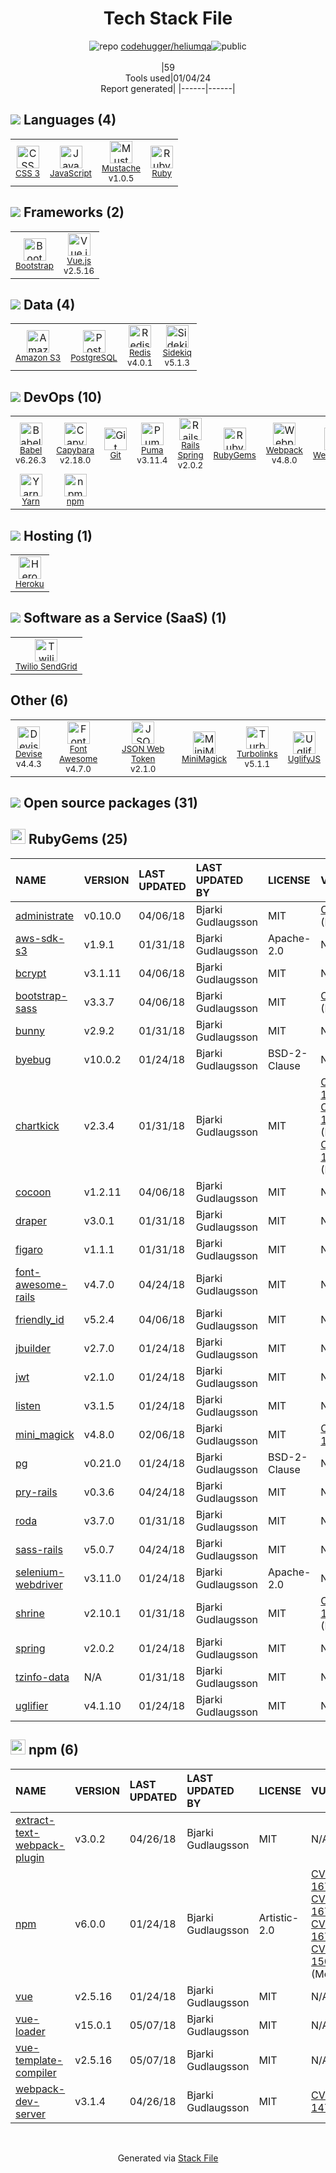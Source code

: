 <!--
&lt;--- Readme.md Snippet without images Start ---&gt;
## Tech Stack
codehugger/heliumqa is built on the following main stack:

- [Amazon S3](http://aws.amazon.com/s3) – Cloud Storage
- [Twilio SendGrid](http://sendgrid.com) – Transactional Email
- [Heroku](https://www.heroku.com) – Platform as a Service
- [Ruby](https://www.ruby-lang.org) – Languages
- [PostgreSQL](http://www.postgresql.org/) – Databases
- [Redis](http://redis.io/) – In-Memory Databases
- [Puma](http://puma.io/) – Web Servers
- [Sidekiq](http://sidekiq.org/) – Background Processing
- [Bootstrap](http://getbootstrap.com/) – Front-End Frameworks
- [Mustache](http://mustache.github.io/) – Templating Languages & Extensions
- [JavaScript](https://developer.mozilla.org/en-US/docs/Web/JavaScript) – Languages
- [Devise](https://github.com/plataformatec/devise) – User Management and Authentication
- [Rails Spring](https://github.com/rails/spring) – Rails Testing
- [Webpack](http://webpack.js.org) – JS Build Tools / JS Task Runners
- [UglifyJS](http://lisperator.net/uglifyjs/) – Javascript Utilities & Libraries
- [Capybara](http://jnicklas.github.io/capybara/) – Testing Frameworks
- [Babel](http://babeljs.io/) – JavaScript Compilers
- [Turbolinks](https://github.com/turbolinks/turbolinks) – Ruby Utilities
- [Font Awesome](https://fontawesome.com/) – Fonts
- [Vue.js](http://vuejs.org/) – Javascript UI Libraries
- [Yarn](https://yarnpkg.com/) – Front End Package Manager
- [Webpacker](https://github.com/rails/webpacker) – JS Build Tools / JS Task Runners
- [JSON Web Token](http://jwt.io/) – User Management and Authentication

Full tech stack [here](/techstack.md)

&lt;--- Readme.md Snippet without images End ---&gt;

&lt;--- Readme.md Snippet with images Start ---&gt;
## Tech Stack
codehugger/heliumqa is built on the following main stack:

- <img width='25' height='25' src='https://img.stackshare.io/service/25/amazon-s3.png' alt='Amazon S3'/> [Amazon S3](http://aws.amazon.com/s3) – Cloud Storage
- <img width='25' height='25' src='https://img.stackshare.io/service/43/kQ_6nwmP.jpg' alt='Twilio SendGrid'/> [Twilio SendGrid](http://sendgrid.com) – Transactional Email
- <img width='25' height='25' src='https://img.stackshare.io/service/133/3wgIDj3j.png' alt='Heroku'/> [Heroku](https://www.heroku.com) – Platform as a Service
- <img width='25' height='25' src='https://img.stackshare.io/service/989/ruby.png' alt='Ruby'/> [Ruby](https://www.ruby-lang.org) – Languages
- <img width='25' height='25' src='https://img.stackshare.io/service/1028/ASOhU5xJ.png' alt='PostgreSQL'/> [PostgreSQL](http://www.postgresql.org/) – Databases
- <img width='25' height='25' src='https://img.stackshare.io/service/1031/default_cbce472cd134adc6688572f999e9122b9657d4ba.png' alt='Redis'/> [Redis](http://redis.io/) – In-Memory Databases
- <img width='25' height='25' src='https://img.stackshare.io/service/1055/favicon.png' alt='Puma'/> [Puma](http://puma.io/) – Web Servers
- <img width='25' height='25' src='https://img.stackshare.io/service/1078/4b7277462dadad85454ab427ce3f0ca7.png' alt='Sidekiq'/> [Sidekiq](http://sidekiq.org/) – Background Processing
- <img width='25' height='25' src='https://img.stackshare.io/service/1101/C9QJ7V3X.png' alt='Bootstrap'/> [Bootstrap](http://getbootstrap.com/) – Front-End Frameworks
- <img width='25' height='25' src='https://img.stackshare.io/service/1142/197655.png' alt='Mustache'/> [Mustache](http://mustache.github.io/) – Templating Languages & Extensions
- <img width='25' height='25' src='https://img.stackshare.io/service/1209/javascript.jpeg' alt='JavaScript'/> [JavaScript](https://developer.mozilla.org/en-US/docs/Web/JavaScript) – Languages
- <img width='25' height='25' src='https://img.stackshare.io/service/1432/devise.png' alt='Devise'/> [Devise](https://github.com/plataformatec/devise) – User Management and Authentication
- <img width='25' height='25' src='https://img.stackshare.io/no-img-open-source.png' alt='Rails Spring'/> [Rails Spring](https://github.com/rails/spring) – Rails Testing
- <img width='25' height='25' src='https://img.stackshare.io/service/1682/IMG_4636.PNG' alt='Webpack'/> [Webpack](http://webpack.js.org) – JS Build Tools / JS Task Runners
- <img width='25' height='25' src='https://img.stackshare.io/service/2203/default_9058af6f02375a99f634f537d727e32df92ac262.png' alt='UglifyJS'/> [UglifyJS](http://lisperator.net/uglifyjs/) – Javascript Utilities & Libraries
- <img width='25' height='25' src='https://img.stackshare.io/service/2595/capybara.png' alt='Capybara'/> [Capybara](http://jnicklas.github.io/capybara/) – Testing Frameworks
- <img width='25' height='25' src='https://img.stackshare.io/service/2739/-1wfGjNw.png' alt='Babel'/> [Babel](http://babeljs.io/) – JavaScript Compilers
- <img width='25' height='25' src='https://img.stackshare.io/service/3028/default_ce0a839b05d39c32172761cba1f092a8433d381c.png' alt='Turbolinks'/> [Turbolinks](https://github.com/turbolinks/turbolinks) – Ruby Utilities
- <img width='25' height='25' src='https://img.stackshare.io/service/3244/1_Mr1Fy00XjPGNf1Kkp_hWtw_2x.png' alt='Font Awesome'/> [Font Awesome](https://fontawesome.com/) – Fonts
- <img width='25' height='25' src='https://img.stackshare.io/service/3837/paeckCWC.png' alt='Vue.js'/> [Vue.js](http://vuejs.org/) – Javascript UI Libraries
- <img width='25' height='25' src='https://img.stackshare.io/service/5848/44mC-kJ3.jpg' alt='Yarn'/> [Yarn](https://yarnpkg.com/) – Front End Package Manager
- <img width='25' height='25' src='https://img.stackshare.io/no-img-open-source.png' alt='Webpacker'/> [Webpacker](https://github.com/rails/webpacker) – JS Build Tools / JS Task Runners
- <img width='25' height='25' src='https://img.stackshare.io/service/6417/jwt-icon.png' alt='JSON Web Token'/> [JSON Web Token](http://jwt.io/) – User Management and Authentication

Full tech stack [here](/techstack.md)

&lt;--- Readme.md Snippet with images End ---&gt;
-->
<div align="center">

# Tech Stack File
![](https://img.stackshare.io/repo.svg "repo") [codehugger/heliumqa](https://github.com/codehugger/heliumqa)![](https://img.stackshare.io/public_badge.svg "public")
<br/><br/>
|59<br/>Tools used|01/04/24 <br/>Report generated|
|------|------|
</div>

## <img src='https://img.stackshare.io/languages.svg'/> Languages (4)
<table><tr>
  <td align='center'>
  <img width='36' height='36' src='https://img.stackshare.io/service/6727/css.png' alt='CSS 3'>
  <br>
  <sub><a href="https://developer.mozilla.org/en-US/docs/Web/CSS/CSS3">CSS 3</a></sub>
  <br>
  <sub></sub>
</td>

<td align='center'>
  <img width='36' height='36' src='https://img.stackshare.io/service/1209/javascript.jpeg' alt='JavaScript'>
  <br>
  <sub><a href="https://developer.mozilla.org/en-US/docs/Web/JavaScript">JavaScript</a></sub>
  <br>
  <sub></sub>
</td>

<td align='center'>
  <img width='36' height='36' src='https://img.stackshare.io/service/1142/197655.png' alt='Mustache'>
  <br>
  <sub><a href="http://mustache.github.io/">Mustache</a></sub>
  <br>
  <sub>v1.0.5</sub>
</td>

<td align='center'>
  <img width='36' height='36' src='https://img.stackshare.io/service/989/ruby.png' alt='Ruby'>
  <br>
  <sub><a href="https://www.ruby-lang.org">Ruby</a></sub>
  <br>
  <sub></sub>
</td>

</tr>
</table>

## <img src='https://img.stackshare.io/frameworks.svg'/> Frameworks (2)
<table><tr>
  <td align='center'>
  <img width='36' height='36' src='https://img.stackshare.io/service/1101/C9QJ7V3X.png' alt='Bootstrap'>
  <br>
  <sub><a href="http://getbootstrap.com/">Bootstrap</a></sub>
  <br>
  <sub></sub>
</td>

<td align='center'>
  <img width='36' height='36' src='https://img.stackshare.io/service/3837/paeckCWC.png' alt='Vue.js'>
  <br>
  <sub><a href="http://vuejs.org/">Vue.js</a></sub>
  <br>
  <sub>v2.5.16</sub>
</td>

</tr>
</table>

## <img src='https://img.stackshare.io/databases.svg'/> Data (4)
<table><tr>
  <td align='center'>
  <img width='36' height='36' src='https://img.stackshare.io/service/25/amazon-s3.png' alt='Amazon S3'>
  <br>
  <sub><a href="http://aws.amazon.com/s3">Amazon S3</a></sub>
  <br>
  <sub></sub>
</td>

<td align='center'>
  <img width='36' height='36' src='https://img.stackshare.io/service/1028/ASOhU5xJ.png' alt='PostgreSQL'>
  <br>
  <sub><a href="http://www.postgresql.org/">PostgreSQL</a></sub>
  <br>
  <sub></sub>
</td>

<td align='center'>
  <img width='36' height='36' src='https://img.stackshare.io/service/1031/default_cbce472cd134adc6688572f999e9122b9657d4ba.png' alt='Redis'>
  <br>
  <sub><a href="http://redis.io/">Redis</a></sub>
  <br>
  <sub>v4.0.1</sub>
</td>

<td align='center'>
  <img width='36' height='36' src='https://img.stackshare.io/service/1078/4b7277462dadad85454ab427ce3f0ca7.png' alt='Sidekiq'>
  <br>
  <sub><a href="http://sidekiq.org/">Sidekiq</a></sub>
  <br>
  <sub>v5.1.3</sub>
</td>

</tr>
</table>

## <img src='https://img.stackshare.io/devops.svg'/> DevOps (10)
<table><tr>
  <td align='center'>
  <img width='36' height='36' src='https://img.stackshare.io/service/2739/-1wfGjNw.png' alt='Babel'>
  <br>
  <sub><a href="http://babeljs.io/">Babel</a></sub>
  <br>
  <sub>v6.26.3</sub>
</td>

<td align='center'>
  <img width='36' height='36' src='https://img.stackshare.io/service/2595/capybara.png' alt='Capybara'>
  <br>
  <sub><a href="http://jnicklas.github.io/capybara/">Capybara</a></sub>
  <br>
  <sub>v2.18.0</sub>
</td>

<td align='center'>
  <img width='36' height='36' src='https://img.stackshare.io/service/1046/git.png' alt='Git'>
  <br>
  <sub><a href="http://git-scm.com/">Git</a></sub>
  <br>
  <sub></sub>
</td>

<td align='center'>
  <img width='36' height='36' src='https://img.stackshare.io/service/1055/favicon.png' alt='Puma'>
  <br>
  <sub><a href="http://puma.io/">Puma</a></sub>
  <br>
  <sub>v3.11.4</sub>
</td>

<td align='center'>
  <img width='36' height='36' src='https://img.stackshare.io/no-img-open-source.png' alt='Rails Spring'>
  <br>
  <sub><a href="https://github.com/rails/spring">Rails Spring</a></sub>
  <br>
  <sub>v2.0.2</sub>
</td>

<td align='center'>
  <img width='36' height='36' src='https://img.stackshare.io/service/12795/5jL6-BA5_400x400.jpeg' alt='RubyGems'>
  <br>
  <sub><a href="https://rubygems.org/">RubyGems</a></sub>
  <br>
  <sub></sub>
</td>

<td align='center'>
  <img width='36' height='36' src='https://img.stackshare.io/service/1682/IMG_4636.PNG' alt='Webpack'>
  <br>
  <sub><a href="http://webpack.js.org">Webpack</a></sub>
  <br>
  <sub>v4.8.0</sub>
</td>

<td align='center'>
  <img width='36' height='36' src='https://img.stackshare.io/no-img-open-source.png' alt='Webpacker'>
  <br>
  <sub><a href="https://github.com/rails/webpacker">Webpacker</a></sub>
  <br>
  <sub></sub>
</td>

</tr>
<tr>
  <td align='center'>
  <img width='36' height='36' src='https://img.stackshare.io/service/5848/44mC-kJ3.jpg' alt='Yarn'>
  <br>
  <sub><a href="https://yarnpkg.com/">Yarn</a></sub>
  <br>
  <sub></sub>
</td>

<td align='center'>
  <img width='36' height='36' src='https://img.stackshare.io/service/1120/lejvzrnlpb308aftn31u.png' alt='npm'>
  <br>
  <sub><a href="https://www.npmjs.com/">npm</a></sub>
  <br>
  <sub></sub>
</td>

</tr>
</table>

## <img src='https://img.stackshare.io/hosting.svg'/> Hosting (1)
<table><tr>
  <td align='center'>
  <img width='36' height='36' src='https://img.stackshare.io/service/133/3wgIDj3j.png' alt='Heroku'>
  <br>
  <sub><a href="https://www.heroku.com">Heroku</a></sub>
  <br>
  <sub></sub>
</td>

</tr>
</table>

## <img src='https://img.stackshare.io/saas.svg'/> Software as a Service (SaaS) (1)
<table><tr>
  <td align='center'>
  <img width='36' height='36' src='https://img.stackshare.io/service/43/kQ_6nwmP.jpg' alt='Twilio SendGrid'>
  <br>
  <sub><a href="http://sendgrid.com">Twilio SendGrid</a></sub>
  <br>
  <sub></sub>
</td>

</tr>
</table>

## Other (6)
<table><tr>
  <td align='center'>
  <img width='36' height='36' src='https://img.stackshare.io/service/1432/devise.png' alt='Devise'>
  <br>
  <sub><a href="https://github.com/plataformatec/devise">Devise</a></sub>
  <br>
  <sub>v4.4.3</sub>
</td>

<td align='center'>
  <img width='36' height='36' src='https://img.stackshare.io/service/3244/1_Mr1Fy00XjPGNf1Kkp_hWtw_2x.png' alt='Font Awesome'>
  <br>
  <sub><a href="https://fontawesome.com/">Font Awesome</a></sub>
  <br>
  <sub>v4.7.0</sub>
</td>

<td align='center'>
  <img width='36' height='36' src='https://img.stackshare.io/service/6417/jwt-icon.png' alt='JSON Web Token'>
  <br>
  <sub><a href="http://jwt.io/">JSON Web Token</a></sub>
  <br>
  <sub>v2.1.0</sub>
</td>

<td align='center'>
  <img width='36' height='36' src='https://img.stackshare.io/service/3924/2532832.png' alt='MiniMagick'>
  <br>
  <sub><a href="https://github.com/minimagick/minimagick">MiniMagick</a></sub>
  <br>
  <sub></sub>
</td>

<td align='center'>
  <img width='36' height='36' src='https://img.stackshare.io/service/3028/default_ce0a839b05d39c32172761cba1f092a8433d381c.png' alt='Turbolinks'>
  <br>
  <sub><a href="https://github.com/turbolinks/turbolinks">Turbolinks</a></sub>
  <br>
  <sub>v5.1.1</sub>
</td>

<td align='center'>
  <img width='36' height='36' src='https://img.stackshare.io/service/2203/default_9058af6f02375a99f634f537d727e32df92ac262.png' alt='UglifyJS'>
  <br>
  <sub><a href="http://lisperator.net/uglifyjs/">UglifyJS</a></sub>
  <br>
  <sub></sub>
</td>

</tr>
</table>


## <img src='https://img.stackshare.io/group.svg' /> Open source packages (31)</h2>

## <img width='24' height='24' src='https://img.stackshare.io/service/12795/5jL6-BA5_400x400.jpeg'/> RubyGems (25)

|NAME|VERSION|LAST UPDATED|LAST UPDATED BY|LICENSE|VULNERABILITIES|
|:------|:------|:------|:------|:------|:------|
|[administrate](https://rubygems.org/administrate)|v0.10.0|04/06/18|Bjarki Gudlaugsson |MIT|[CVE-2020-5257](https://github.com/advisories/GHSA-2p5p-m353-833w) (High)|
|[aws-sdk-s3](https://rubygems.org/aws-sdk-s3)|v1.9.1|01/31/18|Bjarki Gudlaugsson |Apache-2.0|N/A|
|[bcrypt](https://rubygems.org/bcrypt)|v3.1.11|04/06/18|Bjarki Gudlaugsson |MIT|N/A|
|[bootstrap-sass](https://rubygems.org/bootstrap-sass)|v3.3.7|04/06/18|Bjarki Gudlaugsson |MIT|[CVE-2019-8331](https://github.com/advisories/GHSA-9v3m-8fp8-mj99) (Moderate)|
|[bunny](https://rubygems.org/bunny)|v2.9.2|01/31/18|Bjarki Gudlaugsson |MIT|N/A|
|[byebug](https://rubygems.org/byebug)|v10.0.2|01/24/18|Bjarki Gudlaugsson |BSD-2-Clause|N/A|
|[chartkick](https://rubygems.org/chartkick)|v2.3.4|01/31/18|Bjarki Gudlaugsson |MIT|[CVE-2019-18841](https://github.com/advisories/GHSA-5pm8-492c-92p5) (High)<br/>[CVE-2019-12732](https://github.com/advisories/GHSA-g45g-g52h-39rg) (Moderate)<br/>[CVE-2020-16254](https://github.com/advisories/GHSA-3j95-fjv2-3m4p) (Moderate)|
|[cocoon](https://rubygems.org/cocoon)|v1.2.11|04/06/18|Bjarki Gudlaugsson |MIT|N/A|
|[draper](https://rubygems.org/draper)|v3.0.1|01/31/18|Bjarki Gudlaugsson |MIT|N/A|
|[figaro](https://rubygems.org/figaro)|v1.1.1|01/31/18|Bjarki Gudlaugsson |MIT|N/A|
|[font-awesome-rails](https://rubygems.org/font-awesome-rails)|v4.7.0|04/24/18|Bjarki Gudlaugsson |MIT|N/A|
|[friendly_id](https://rubygems.org/friendly_id)|v5.2.4|04/06/18|Bjarki Gudlaugsson |MIT|N/A|
|[jbuilder](https://rubygems.org/jbuilder)|v2.7.0|01/24/18|Bjarki Gudlaugsson |MIT|N/A|
|[jwt](https://rubygems.org/jwt)|v2.1.0|01/24/18|Bjarki Gudlaugsson |MIT|N/A|
|[listen](https://rubygems.org/listen)|v3.1.5|01/24/18|Bjarki Gudlaugsson |MIT|N/A|
|[mini_magick](https://rubygems.org/mini_magick)|v4.8.0|02/06/18|Bjarki Gudlaugsson |MIT|[CVE-2019-13574](https://github.com/advisories/GHSA-r7j3-vvh2-xrpj) (High)|
|[pg](https://rubygems.org/pg)|v0.21.0|01/24/18|Bjarki Gudlaugsson |BSD-2-Clause|N/A|
|[pry-rails](https://rubygems.org/pry-rails)|v0.3.6|04/24/18|Bjarki Gudlaugsson |MIT|N/A|
|[roda](https://rubygems.org/roda)|v3.7.0|01/31/18|Bjarki Gudlaugsson |MIT|N/A|
|[sass-rails](https://rubygems.org/sass-rails)|v5.0.7|04/24/18|Bjarki Gudlaugsson |MIT|N/A|
|[selenium-webdriver](https://rubygems.org/selenium-webdriver)|v3.11.0|01/24/18|Bjarki Gudlaugsson |Apache-2.0|N/A|
|[shrine](https://rubygems.org/shrine)|v2.10.1|01/31/18|Bjarki Gudlaugsson |MIT|[CVE-2020-15237](https://github.com/advisories/GHSA-5jjv-x4fq-qjwp) (Moderate)|
|[spring](https://rubygems.org/spring)|v2.0.2|01/24/18|Bjarki Gudlaugsson |MIT|N/A|
|[tzinfo-data](https://rubygems.org/tzinfo-data)|N/A|01/31/18|Bjarki Gudlaugsson |MIT|N/A|
|[uglifier](https://rubygems.org/uglifier)|v4.1.10|01/24/18|Bjarki Gudlaugsson |MIT|N/A|


## <img width='24' height='24' src='https://img.stackshare.io/service/1120/lejvzrnlpb308aftn31u.png'/> npm (6)

|NAME|VERSION|LAST UPDATED|LAST UPDATED BY|LICENSE|VULNERABILITIES|
|:------|:------|:------|:------|:------|:------|
|[extract-text-webpack-plugin](https://www.npmjs.com/extract-text-webpack-plugin)|v3.0.2|04/26/18|Bjarki Gudlaugsson |MIT|N/A|
|[npm](https://www.npmjs.com/npm)|v6.0.0|01/24/18|Bjarki Gudlaugsson |Artistic-2.0|[CVE-2019-16777](https://github.com/advisories/GHSA-4328-8hgf-7wjr) (High)<br/>[CVE-2019-16775](https://github.com/advisories/GHSA-m6cx-g6qm-p2cx) (High)<br/>[CVE-2019-16776](https://github.com/advisories/GHSA-x8qc-rrcw-4r46) (High)<br/>[CVE-2020-15095](https://github.com/advisories/GHSA-93f3-23rq-pjfp) (Moderate)|
|[vue](https://www.npmjs.com/vue)|v2.5.16|01/24/18|Bjarki Gudlaugsson |MIT|N/A|
|[vue-loader](https://www.npmjs.com/vue-loader)|v15.0.1|05/07/18|Bjarki Gudlaugsson |MIT|N/A|
|[vue-template-compiler](https://www.npmjs.com/vue-template-compiler)|v2.5.16|05/07/18|Bjarki Gudlaugsson |MIT|N/A|
|[webpack-dev-server](https://www.npmjs.com/webpack-dev-server)|v3.1.4|04/26/18|Bjarki Gudlaugsson |MIT|[CVE-2018-14732](https://github.com/advisories/GHSA-cf66-xwfp-gvc4) (High)|

<br/>
<div align='center'>

Generated via [Stack File](https://github.com/marketplace/stack-file)
